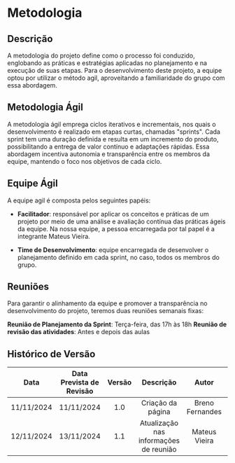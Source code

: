 # Metodologia

## Descrição
A metodologia do projeto define como o processo foi conduzido, englobando as práticas e estratégias aplicadas no planejamento e na execução de suas etapas. Para o desenvolvimento deste projeto, a equipe optou por utilizar o método agil, aproveitando a familiaridade do grupo com essa abordagem.

## Metodologia Ágil

A metodologia ágil emprega ciclos iterativos e incrementais, nos quais o desenvolvimento é realizado em etapas curtas, chamadas "sprints". Cada sprint tem uma duração definida e resulta em um incremento do produto, possibilitando a entrega de valor contínuo e adaptações rápidas. Essa abordagem incentiva autonomia e transparência entre os membros da equipe, mantendo o foco nos objetivos de cada ciclo.

## Equipe Ágil

A equipe agil é composta pelos seguintes papéis:

- **Facilitador**: responsável por aplicar os conceitos e práticas de um projeto por meio de uma análise e avaliação contínua das práticas ágeis da equipe. Na nossa equipe, a pessoa encarregada por tal papel é a integrante Mateus Vieira.

- **Time de Desenvolvimento**: equipe encarregada de desenvolver o planejamento definido em cada sprint, no caso, todos os membros do grupo.

## Reuniões

Para garantir o alinhamento da equipe e promover a transparência no desenvolvimento do projeto, teremos duas reuniões semanais fixas:

**Reunião de Planejamento da Sprint**: Terça-feira, das 17h às 18h
**Reunião de revisão das atividades**: Antes e depois das aulas

## Histórico de Versão

|    Data    | Data Prevista de Revisão | Versão |               Descrição                |      Autor      |    Revisor    |
| :--------: | :----------------------: | :----: | :------------------------------------: | :-------------: | :-----------: |
| 11/11/2024 |        11/11/2024        |  1.0   |           Criação da página            | Breno Fernandes | Mateus Vieira |
| 12/11/2024 |        13/11/2024        |  1.1   | Atualização nas informações de reunião | Mateus Vieira |  |

